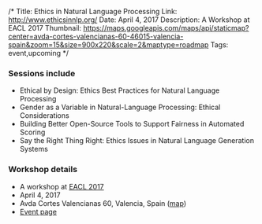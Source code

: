 /*
Title: Ethics in Natural Language Processing
Link: http://www.ethicsinnlp.org/
Date: April 4, 2017
Description: A Workshop at EACL 2017
Thumbnail: https://maps.googleapis.com/maps/api/staticmap?center=avda-cortes-valencianas-60-46015-valencia-spain&zoom=15&size=900x220&scale=2&maptype=roadmap
Tags: event,upcoming
*/

### Sessions include

- Ethical by Design: Ethics Best Practices for Natural Language Processing
- Gender as a Variable in Natural-Language Processing: Ethical Considerations
- Building Better Open-Source Tools to Support Fairness in Automated Scoring
- Say the Right Thing Right: Ethics Issues in Natural Language Generation Systems

### Workshop details

- A workshop at [EACL 2017](http://eacl2017.org/)
- April 4, 2017
- Avda Cortes Valencianas 60, Valencia, Spain ([map](https://www.google.com/maps/dir/Current+Location/avda-cortes-valencianas-60-46015-valencia-spain))
- [Event page](http://www.ethicsinnlp.org/)

